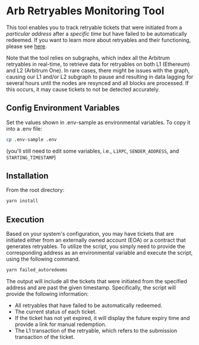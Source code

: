 # Arb Retryables Monitoring Tool

This tool enables you to track retryable tickets that were initiated from a _particular address_ after a _specific time_ but have failed to be automatically redeemed. If you want to learn more about retryables and their functioning, please see [here](https://developer.arbitrum.io/arbos/l1-to-l2-messaging).

Note that the tool relies on subgraphs, which index all the Arbitrum retryables in real-time, to retrieve data for retryables on both L1 (Ethereum) and L2 (Arbitrum One). In rare cases, there might be issues with the graph, causing our L1 and/or L2 subgraph to pause and resulting in data lagging for several hours until the nodes are resynced and all blocks are processed. If this occurs, it may cause tickets to not be detected accurately.

## Config Environment Variables

Set the values shown in .env-sample as environmental variables. To copy it into a .env file:

```bash
cp .env-sample .env
```

(you'll still need to edit some variables, i.e., `L1RPC`, `SENDER_ADDRESS`, and `STARTING_TIMESTAMP`)

## Installation

From the root directory:

```bash
yarn install
```

## Execution

Based on your system's configuration, you may have tickets that are initiated either from an externally owned account (EOA) or a contract that generates retryables. To utilize the script, you simply need to provide the corresponding address as an environmental variable and execute the script, using the following command.

```bash
yarn failed_autoredeems
```

The output will include all the tickets that were initiated from the specified address and are past the given timestamp. Specifically, the script will provide the following information:

- All retryables that have failed to be automatically redeemed.
- The current status of each ticket.
- If the ticket has not yet expired, it will display the future expiry time and provide a link for manual redemption.
- The L1 transaction of the retryable, which refers to the submission transaction of the ticket.
